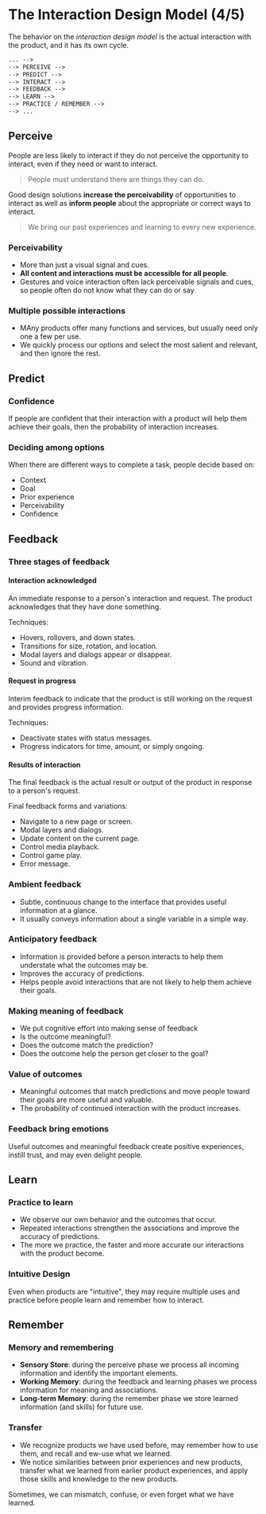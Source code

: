 # The Interaction Design Model (4/5)

The behavior on the *interaction design model* is the actual interaction with the product, and it has its own cycle.

```txt
... -->
--> PERCEIVE -->
--> PREDICT -->
--> INTERACT -->
--> FEEDBACK -->
--> LEARN -->
--> PRACTICE / REMEMBER -->
--> ...
```

## Perceive

People are less likely to interact if they do not perceive the opportunity to interact, even if they need or want to interact.

> People must understand there are things they can do.

Good design solutions **increase the perceivability** of opportunities to interact as well as **inform people** about the appropriate or correct ways to interact.

> We bring our past experiences and learning to every new experience.

### Perceivability

* More than just a visual signal and cues.
* **All content and interactions must be accessible for all people**.
* Gestures and voice interaction often lack perceivable signals and cues, so people often do not know what they can do or say

### Multiple possible interactions

* MAny products offer many functions and services, but usually need only one a few per use.
* We quickly process our options and select the most salient and relevant, and then ignore the rest.

## Predict

### Confidence

If people are confident that their interaction with a product will help them achieve their goals, then the probability of interaction increases.

### Deciding among options

When there are different ways to complete a task, people decide based on:

* Context
* Goal
* Prior experience
* Perceivability
* Confidence

## Feedback

### Three stages of feedback

#### Interaction acknowledged

An immediate response to a person's interaction and request. The product acknowledges that they have done something.

Techniques:

* Hovers, rollovers, and down states.
* Transitions for size, rotation, and location.
* Modal layers and dialogs appear or disappear.
* Sound and vibration.

#### Request in progress

Interim feedback to indicate that the product is still working on the request and provides progress information.

Techniques:

* Deactivate states with status messages.
* Progress indicators for time, amount, or simply ongoing.

#### Results of interaction

The final feedback is the actual result or output of the product in response to a person's request.

Final feedback forms and variations:

* Navigate to a new page or screen.
* Modal layers and dialogs.
* Update content on the current page.
* Control media playback.
* Control game play.
* Error message.

### Ambient feedback

* Subtle, continuous change to the interface that provides useful information at a glance.
* It usually conveys information about a single variable in a simple way.

### Anticipatory feedback

* Information is provided before a person interacts to help them understate what the outcomes may be.
* Improves the accuracy of predictions.
* Helps people avoid interactions that are not likely to help them achieve their goals.

### Making meaning of feedback

* We put cognitive effort into making sense of feedback
* Is the outcome meaningful?
* Does the outcome match the prediction?
* Does the outcome help the person get closer to the goal?

### Value of outcomes

* Meaningful outcomes that match predictions and move people toward their goals are more useful and valuable.
* The probability of continued interaction with the product increases.

### Feedback bring emotions

Useful outcomes and meaningful feedback create positive experiences, instill trust, and may even delight people.

## Learn

### Practice to learn

* We observe our own behavior and the outcomes that occur.
* Repeated interactions strengthen the associations and improve the accuracy of predictions.
* The more we practice, the faster and more accurate our interactions with the product become.

### Intuitive Design

Even when products are "intuitive", they may require multiple uses and practice before people learn and remember how to interact.

## Remember

### Memory and remembering

* **Sensory Store**: during the perceive phase we process all incoming information and identify the important elements.
* **Working Memory**: during the feedback and learning phases we process information for meaning and associations.
* **Long-term Memory**: during the remember phase we store learned information (and skills) for future use.

### Transfer

* We recognize products we have used before, may remember how to use them, and recall and ew-use what we learned.
* We notice similarities between prior experiences and new products, transfer what we learned from earlier product experiences, and apply those skills and knowledge to the new products.

Sometimes, we can mismatch, confuse, or even forget what we have learned.
